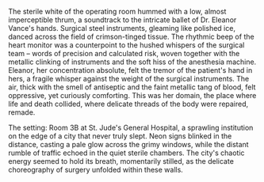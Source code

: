 The sterile white of the operating room hummed with a low, almost imperceptible thrum, a soundtrack to the intricate ballet of Dr. Eleanor Vance's hands.  Surgical steel instruments, gleaming like polished ice, danced across the field of crimson-tinged tissue.  The rhythmic beep of the heart monitor was a counterpoint to the hushed whispers of the surgical team – words of precision and calculated risk, woven together with the metallic clinking of instruments and the soft hiss of the anesthesia machine.  Eleanor, her concentration absolute, felt the tremor of the patient's hand in hers, a fragile whisper against the weight of the surgical instruments.  The air, thick with the smell of antiseptic and the faint metallic tang of blood, felt oppressive, yet curiously comforting.  This was her domain, the place where life and death collided, where delicate threads of the body were repaired, remade.

The setting:  Room 3B at St. Jude's General Hospital, a sprawling institution on the edge of a city that never truly slept.  Neon signs blinked in the distance, casting a pale glow across the grimy windows, while the distant rumble of traffic echoed in the quiet sterile chambers.  The city's chaotic energy seemed to hold its breath, momentarily stilled, as the delicate choreography of surgery unfolded within these walls.
